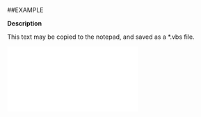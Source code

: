 

##EXAMPLE

**Description**

This text may be copied to the notepad, and saved as a *.vbs file.

![](../../Examples/vbs/ClientScript.OnCurrentContactCanceled.vbs.txt)





